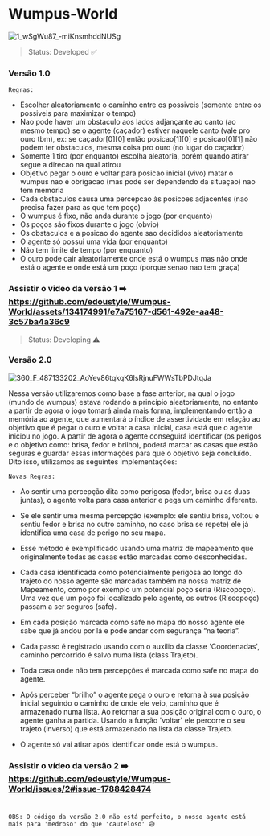 # Wumpus-World
![1_wSgWu87_-miKnsmhddNUSg](https://github.com/edoustyle/Wumpus-World/assets/134174991/36cdf16b-fbcd-4ab7-9b43-958f1d757fdb)

>Status: Developed ✅
### Versão 1.0

    Regras:
* Escolher aleatoriamente o caminho entre os possiveis (somente entre os possiveis para maximizar o tempo)
* Nao pode haver um obstaculo aos lados adjançante ao canto (ao mesmo tempo) se o agente (caçador) estiver naquele canto (vale pro ouro tbm),
ex: se caçador[0][0] então posicao[1][0] e posicao[0][1] não podem ter obstaculos, mesma coisa pro ouro (no lugar do caçador)
* Somente 1 tiro (por enquanto) escolha aleatoria, porém quando atirar segue a direcao na qual atirou
* Objetivo pegar o ouro e voltar para posicao inicial (vivo)
matar o wumpus nao é obrigacao (mas pode ser dependendo da situaçao)
nao tem memoria
* Cada obstaculos causa uma percepcao às posicoes adjacentes (nao precisa fazer para as que tem poço)
* O wumpus é fixo, não anda durante o jogo (por enquanto)
* Os poços são fixos durante o jogo (obvio)
* Os obstaculos e a posicao do agente sao decididos aleatoriamente
* O agente só possui uma vida (por enquanto)
* Não tem limite de tempo (por enquanto)
* O ouro pode cair aleatoriamente onde está o wumpus mas não onde está o agente e onde está um poço (porque senao nao tem graça)
### Assistir o video da versão 1 ➡️ https://github.com/edoustyle/Wumpus-World/assets/134174991/e7a75167-d561-492e-aa48-3c57ba4a36c9

>Status: Developing ⚠️
### Versão 2.0

![360_F_487133202_AoYev86tqkqK6IsRjnuFWWsTbPDJtqJa](https://github.com/edoustyle/Wumpus-World/assets/134174991/b0192a8c-d21b-4ee8-8b17-119df38767f8)

Nessa versão utilizaremos como base a fase anterior, na qual o jogo (mundo de wumpus) estava rodando a princípio aleatoriamente, no entanto a partir de agora o jogo tomará ainda mais forma, implementando então a memória ao agente, que aumentará o índice de assertividade em relação ao objetivo que é pegar o ouro e voltar a casa inicial, casa está que o agente iniciou no jogo. A partir de agora o agente conseguirá identificar (os perigos e o objetivo como: brisa, fedor e brilho), poderá marcar as casas que estão seguras e guardar essas informações para que o objetivo seja concluído. Dito isso, utilizamos as seguintes implementações:

    Novas Regras:
+ Ao sentir uma percepção dita como perigosa (fedor, brisa ou as duas juntas), o agente volta para casa anterior e pega um caminho diferente.

+ Se ele sentir uma mesma percepção (exemplo: ele sentiu brisa, voltou e sentiu fedor e brisa no outro caminho, no caso brisa se repete) ele já identifica uma casa de perigo no seu mapa.

+ Esse método é exemplificado usando uma matriz de mapeamento que originalmente todas as casas estão marcadas como desconhecidas.

+	Cada casa identificada como potencialmente perigosa ao longo do trajeto do nosso agente são marcadas também na nossa matriz de Mapeamento, como por exemplo um potencial poço seria (Riscopoço). Uma vez que um poço foi localizado pelo agente, os outros (Riscopoço) passam a ser seguros (safe).

+	Em cada posição marcada como safe no mapa do nosso agente ele sabe que já andou por lá e pode andar com segurança “na teoria”.

+	Cada passo é registrado usando com o auxilio da classe 'Coordenadas', caminho percorrido é salvo numa lista (class Trajeto).

+	Toda casa onde não tem percepções é marcada como safe no mapa do agente.

+	Após perceber “brilho” o agente pega o ouro e retorna à sua posição inicial seguindo o caminho de onde ele veio, caminho que é armazenado numa lista. Ao retornar a sua posição original com o ouro, o agente ganha a partida. Usando a função 'voltar' ele percorre o seu trajeto (inverso) que está armazenado na lista da classe Trajeto.

+	O agente só vai atirar após identificar onde está o wumpus.

### Assistir o vídeo da versão 2 ➡️ https://github.com/edoustyle/Wumpus-World/issues/2#issue-1788428474
#
    OBS: O código da versão 2.0 não está perfeito, o nosso agente está mais para 'medroso' do que 'cauteloso' 😅
